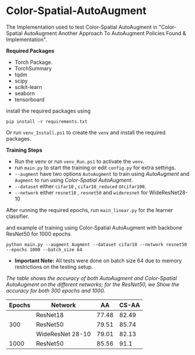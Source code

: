 # Color-Spatial-AutoAugment
The Implementation used to test Color-Spatial AutoAugment in "Color-Spatial AutoAugment Another Approach To AutoAugment Policies Found &amp; Implementation".

**Required Packages**
* Torch Package.
* TorchSummary
* tqdm
* scipy
* scikit-learn
* seaborn
* tensorboard

install the required packages using 

```
pip install -r requirements.txt
```

Or run ```venv_Install.ps1``` to create the `venv` and install the required packages.

**Training Steps**
* Run the venv or run `venv_Run.ps1` to activate the `venv`.
* run `main.py` to start the training or  edit `config.py` for extra settings.
* `--augment` have two options `AutoAugment` to train using *AutoAugment* and `Augment` to run using *Color-Spatial AutoAugment*.
* `--dataset` either `cifar10` , `cifar10_reduced` or`cifar100`.
* `--network` either `resnet18` , `resnet50` and `wideresnet` for WideResNet28-10

After running the required epochs, run `main_linear.py` for the learner classifier.

and example of training using Color-Spatial AutoAugment with backbone ResNet50 for 1000 epochs

```
python main.py --augment Augment --dataset cifar10 --network resnet50 --epochs 1000 --batch_size 64
```

* **Important Note:** All tests were done on batch size 64 due to memory restrictions on the testing setup.

*The table shows the accuracy of both AutoAugment and Color-Spatial AutoAugment on the different networks; for the ResNet50, we Show the accuracy for both 300 epochs and 1000.*

| **Epochs** | **Network**       | **AA** | **CS\-AA** |
|------------|-------------------|--------|------------|
|            | ResNet18          | 77\.48 | 82\.49     |
|   300      | ResNet50          | 79\.51 | 85\.74     |
|            | WideResNet 28\-10 | 79\.01 | 82\.13     |
| 	1000     | ResNet50          | 85\.56 | 91\.1      |
